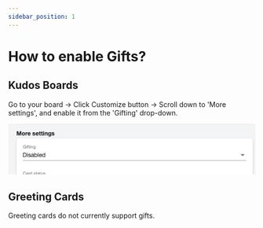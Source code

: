 ```yaml
---
sidebar_position: 1
---
```


# How to enable Gifts?

## Kudos Boards

Go to your board -> Click Customize button -> Scroll down to 'More settings', and enable it from the 'Gifting' drop-down.

![Alt text](image.png)

## Greeting Cards

Greeting cards do not currently support gifts.
